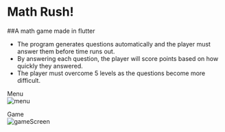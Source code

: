 # Math Rush!

##A math game made in flutter

- The program generates questions automatically and the player must answer them before time runs out.  
- By answering each question, the player will score points based on how quickly they answered.  
- The player must overcome 5 levels as the questions become more difficult.  

Menu  
![menu](https://user-images.githubusercontent.com/80630397/226966707-45ed5c7d-4156-4e13-8255-2ab2978248d9.gif)


Game  
![gameScreen](https://user-images.githubusercontent.com/80630397/226966711-0282c6de-9e14-4729-b873-06935ac54ea0.gif)
